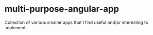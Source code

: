 # multi-purpose-angular-app
Collection of various smaller apps that I find useful and/or interesting to implement.
